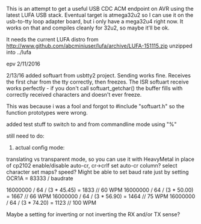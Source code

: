 This is an attempt to get a useful USB CDC ACM endpoint on AVR using the 
latest LUFA USB stack. Eventual target is atmega32u2 so I can use it on the
usb-to-tty loop adapter board, but i only have a mega32u4 right now. It
works on that and compiles cleanly for 32u2, so maybe it'll be ok. 

It needs the current LUFA distro from 
http://www.github.com/abcminiuser/lufa/archive/LUFA-151115.zip
unzipped into ../lufa

epv 2/11/2016

2/13/16
added softuart from usbtty2 project. 
Sending works fine. 
Receives the first char from the tty correctly, then freezes. 
The ISR softuart receive works perfectly - if you don't call softuart_getchar()
the buffer fills with correctly received characters and doesn't ever freeze. 

This was because i was a fool and forgot to #include "softuart.h" so the function
prototypes were wrong. 

added test stuff to switch to and from commandline mode using "%" 

still need to do:

1. actual config mode: 

translating vs transparent mode, so you can use it with HeavyMetal in place of cp2102
enable/disable auto-cr, cr->crlf
set auto-cr column? 
select character set maps?
speed? Might be able to set baud rate just by setting OCR1A = 83333 / baudrate

16000000 / 64 / (3 * 45.45) = 1833 // 60 WPM
16000000 / 64 / (3 * 50.00) = 1667 // 66 WPM
16000000 / 64 / (3 * 56.90) = 1464 // 75 WPM
16000000 / 64 / (3 * 74.20) = 1123 // 100 WPM

Maybe a setting for inverting or not inverting the RX and/or TX sense? 

